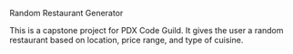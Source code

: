 Random Restaurant Generator

This is a capstone project for PDX Code Guild. It gives the user a random restaurant based on location, price range, and type of cuisine. 
